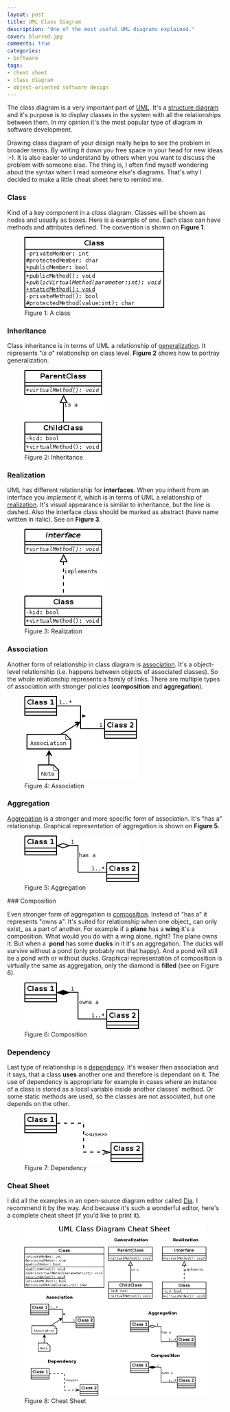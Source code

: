```yaml
---
layout: post
title: UML Class Diagram
description: "One of the most useful UML diagrams explained."
cover: blurred.jpg
comments: true
categories:
- Software
tags:
- cheat sheet
- class diagram
- object-oriented software design
---
```

The class diagram is a very important part of
[UML](http://en.wikipedia.org/wiki/Unified_Modeling_Language). It's a
[structure diagram](http://en.wikipedia.org/wiki/File:Uml_diagram.svg) and it's
purpose is to display classes in the system with all the relationships between
them. In my opinion it's the most popular type of diagram in software
development.

Drawing class diagram of your design really helps to see the problem in
broader terms. By writing it down you free space in your head for new ideas
:-). It is also easier to understand by others when you want to discuss the
problem with someone else. The thing is, I often find myself wondering about
the syntax when I read someone else's diagrams. That's why I decided to make a
little cheat sheet here to remind me.

### Class

Kind of a key component in a _class_ diagram. Classes will be shown as nodes
and usually as boxes. Here is a example of one. Each class can have methods and
attributes defined. The convention is shown on **Figure 1**.

<figure class="align-center">
	<a href="/assets/images/posts/class2.png">
        <img src="/assets/images/posts/class2.png" alt="UML Class">
    </a>
    <figcaption>Figure 1: A class</figcaption>
</figure>

### Inheritance

Class inheritance is in terms of UML a relationship of
[generalization](http://en.wikipedia.org/wiki/Class_diagram#Generalization). It
represents "_is a_" relationship on class level. **Figure 2** shows how to
portray generalization.

<figure class="align-center">
	<a href="/assets/images/posts/inheritance.png">
        <img src="/assets/images/posts/inheritance.png" alt="UML Inheritance">
    </a>
    <figcaption>Figure 2: Inheritance</figcaption>
</figure>

### Realization

UML has different relationship for **interfaces**. When you inherit from an
interface you _implement it_, which is in terms of UML a relationship of
[realization](http://en.wikipedia.org/wiki/Class_diagram#Realization). It's
visual appearance is similar to inheritance, but the line is dashed. Also the
interface class should be marked as abstract (have name written in italic). See
on **Figure 3**.

<figure class="align-center">
	<a href="/assets/images/posts/realization.png">
        <img src="/assets/images/posts/realization.png" alt="UML Realization">
    </a>
    <figcaption>Figure 3: Realization</figcaption>
</figure>

### Association

Another form of relationship in class diagram is
[association](http://en.wikipedia.org/wiki/Class_diagram#Association). It's a
object-level relationship (i.e. happens between objects of associated classes).
So the whole relationship represents a family of links. There are multiple
types of association with stronger policies (**composition** and
**aggregation**).

<figure class="align-center">
	<a href="/assets/images/posts/association.png">
        <img src="/assets/images/posts/association.png" alt="UML Association">
    </a>
    <figcaption>Figure 4: Association</figcaption>
</figure>

### Aggregation

[Aggregation](http://en.wikipedia.org/wiki/Class_diagram#Aggregation) is a
stronger and more specific form of association. It's "has a" relationship.
Graphical representation of aggregation is shown on **Figure 5**.

<figure class="align-center">
	<a href="/assets/images/posts/aggregation.png">
        <img src="/assets/images/posts/aggregation.png" alt="UML Aggregation">
    </a>
    <figcaption>Figure 5: Aggregation</figcaption>
</figure>

### Composition

Even stronger form of aggregation is
[composition](http://en.wikipedia.org/wiki/Class_diagram#Composition_.28Aggregation.29).
Instead of "has a" it represents "owns a". It's suited for relationship when
one object_ can only exist_ as a part of another. For example if a **plane**
has a **wing** it's a composition. What would you do with a wing alone, right?
The plane owns it. But when a  **pond** has some **ducks** in it it's an
aggregation. The ducks will survive without a pond (only probably not that
happy). And a pond will still be a pond with or without ducks. Graphical
representation of composition is virtually the same as aggregation, only the
diamond is **filled** (see on Figure 6).

<figure class="align-center">
	<a href="/assets/images/posts/composition.png">
        <img src="/assets/images/posts/composition.png" alt="UML Composition">
    </a>
    <figcaption>Figure 6: Composition</figcaption>
</figure>

### Dependency
Last type of relationship is a
[dependency](http://en.wikipedia.org/wiki/Class_diagram#Dependency). It's
weaker then association and it says, that a class **uses** another one and
therefore is dependant on it. The use of dependency is appropriate for example
in cases where an instance of a class is stored as a local variable inside
another classes' method. Or some static methods are used, so the classes are
not associated, but one depends on the other.

<figure class="align-center">
	<a href="/assets/images/posts/dependency.png">
        <img src="/assets/images/posts/dependency.png" alt="UML Dependency">
    </a>
    <figcaption>Figure 7: Dependency</figcaption>
</figure>

### Cheat Sheet
I did all the examples in an open-source diagram editor called
[Dia](http://live.gnome.org/Dia). I recommend it by the way. And because it's
such a wonderful editor, here's a complete cheat sheet (if you'd like to print
it).

<figure class="align-center">
	<a href="/assets/images/posts/cheat_sheet4.png">
        <img src="/assets/images/posts/cheat_sheet4.png" alt="UML Cheat Sheet">
    </a>
    <figcaption>Figure 8: Cheat Sheet</figcaption>
</figure>
